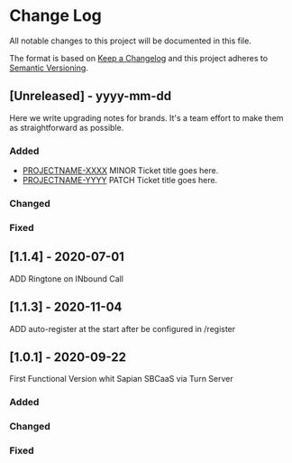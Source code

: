 # Change Log
All notable changes to this project will be documented in this file.
 
The format is based on [Keep a Changelog](http://keepachangelog.com/)
and this project adheres to [Semantic Versioning](http://semver.org/).
 
## [Unreleased] - yyyy-mm-dd
 
Here we write upgrading notes for brands. It's a team effort to make them as
straightforward as possible.
 
### Added
- [PROJECTNAME-XXXX](http://tickets.projectname.com/browse/PROJECTNAME-XXXX)
  MINOR Ticket title goes here.
- [PROJECTNAME-YYYY](http://tickets.projectname.com/browse/PROJECTNAME-YYYY)
  PATCH Ticket title goes here.
 
### Changed
 
### Fixed

## [1.1.4] - 2020-07-01
ADD Ringtone on INbound Call

## [1.1.3] - 2020-11-04
  
ADD auto-register at the start after be configured in /register

## [1.0.1] - 2020-09-22
  
First Functional Version whit Sapian SBCaaS via Turn Server
 
### Added
 
### Changed
   
### Fixed
